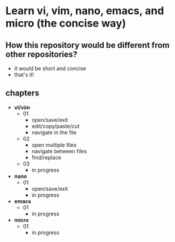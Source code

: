 # Learn vi, vim, nano, emacs, and micro (the concise way)

## How this repository would be different from other repositories?
- it would be short and concise
- that's it!

## chapters
- **vi/vim**
  - 01
    - open/save/exit
    - edit/copy/paste/cut
    - navigate in the file
  - 02
    - open multiple files
    - navigate between files
    - find/replace
  - 03
    - in progress
- **nano**
  - 01
    - open/save/exit
    - in progress
- **emacs**
  - 01
    - in progress
- **micro**
  - 01
    - in progress


